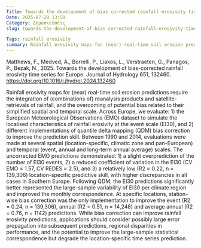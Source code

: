 ```yaml
---
Title: Towards the development of bias corrected rainfall erosivity time series for Europe
Date: 2025-07-28 13:50
Category: Δημοσιεύσεις
slug: towards-the-development-of-bias-corrected-rainfall-erosivity-time-series-for-europe

Tags: rainfall erosivity
summary: Rainfall erosivity maps for (near) real-time soil erosion predictions require the integration of (combinations of) reanalysis products and satellite-retrievals of rainfall, and the overcoming of potential bias related to their simplified spatial and temporal scale. Across Europe, we evaluate 1) the European Meteorological Observations (EMO) dataset to simulate the localised characteristics of rainfall erosivity at the event scale (EI30), and 2) different implementations of quantile delta mapping (QDM) bias correction to improve the prediction skill. Between 1990 and 2014, evaluations were made at several spatial (location-specific, climatic zone and pan-European) and temporal (event, annual and long-term annual average) scales.
---
```


Matthews, F., Medved, A., Borrelli, P., Liakos, L., Verstraeten, G., Panagos, P., Bezak, N., 2025. Towards the development of bias-corrected rainfall erosivity time series for Europe. Journal of Hydrology 651, 132460. <https://doi.org/10.1016/j.jhydrol.2024.132460>


Rainfall erosivity maps for (near) real-time soil erosion predictions require the integration of (combinations of) reanalysis products and satellite-retrievals of rainfall, and the overcoming of potential bias related to their simplified spatial and temporal scale. Across Europe, we evaluate: 1) the European Meteorological Observations (EMO) dataset to simulate the localised characteristics of rainfall erosivity at the event scale (EI30), and 2) different implementations of quantile delta mapping (QDM) bias correction to improve the prediction skill. Between 1990 and 2014, evaluations were made at several spatial (location-specific, climatic zone and pan-European) and temporal (event, annual and long-term annual average) scales. The uncorrected EMO predictions demonstrated: 1) a slight overprediction of the number of EI30 events, 2) a reduced coefficient of variation in the EI30 (CV EMO = 1.57, CV REDES = 2.5), and 3) a relatively low (R2 = 0.22, n = 139,306) location-specific predictive skill, with higher discrepancies in all cases in Southern Europe. Following QDM, the EI30 predictions significantly better represented the large-sample variability of EI30 per climate region and improved the monthly correspondence. At specific locations, station-wise bias correction was the only implementation to improve the event (R2 = 0.24, n = 139,306), annual (R2 = 0.51, n = 14,248) and average annual (R2 = 0.76, n = 1142) predictions. While bias correction can improve rainfall erosivity predictions, applications should consider possibly large error propagation into subsequent predictions, regional disparities in performance, and the potential to improve the large-sample statistical correspondence but degrade the location-specific time series prediction.



